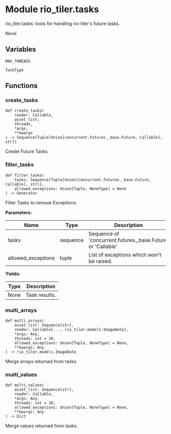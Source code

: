 # Module rio_tiler.tasks

rio_tiler.tasks: tools for handling rio-tiler's future tasks.

None

## Variables

```python3
MAX_THREADS
```

```python3
TaskType
```

## Functions

    
### create_tasks

```python3
def create_tasks(
    reader: Callable,
    asset_list,
    threads,
    *args,
    **kwargs
) -> Sequence[Tuple[Union[concurrent.futures._base.Future, Callable], str]]
```

    
Create Future Tasks.

    
### filter_tasks

```python3
def filter_tasks(
    tasks: Sequence[Tuple[Union[concurrent.futures._base.Future, Callable], str]],
    allowed_exceptions: Union[Tuple, NoneType] = None
) -> Generator
```

    
Filter Tasks to remove Exceptions.

**Parameters:**

| Name | Type | Description | Default |
|---|---|---|---|
| tasks | sequence | Sequence of 'concurrent.futures._base.Future' or 'Callable' | None |
| allowed_exceptions | tuple | List of exceptions which won't be raised. | None |

**Yields:**

| Type | Description |
|---|---|
| None | Task results. |

    
### multi_arrays

```python3
def multi_arrays(
    asset_list: Sequence[str],
    reader: Callable[..., rio_tiler.models.ImageData],
    *args: Any,
    threads: int = 10,
    allowed_exceptions: Union[Tuple, NoneType] = None,
    **kwargs: Any
) -> rio_tiler.models.ImageData
```

    
Merge arrays returned from tasks.

    
### multi_values

```python3
def multi_values(
    asset_list: Sequence[str],
    reader: Callable,
    *args: Any,
    threads: int = 10,
    allowed_exceptions: Union[Tuple, NoneType] = None,
    **kwargs: Any
) -> Dict
```

    
Merge values returned from tasks.